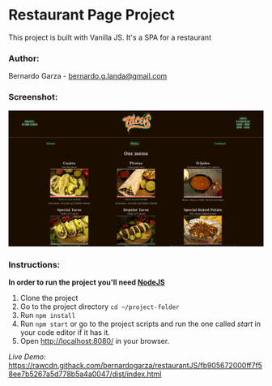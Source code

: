 # Restaurant Page Project

This project is built with Vanilla JS. It's a SPA for a restaurant

### Author:

Bernardo Garza - [bernardo.g.landa@gmail.com](bernardo.g.landa@gmail.com)

### Screenshot:

![Restaurant](Screenshot.png?raw=true "Restaurant")

### Instructions:


**In order to run the project you'll need [NodeJS](https://nodejs.org)**


1. Clone the project
2. Go to the project directory `cd ~/project-folder`
3. Run `npm install`
4. Run `npm start` or go to the project scripts and run the one called *start* in your code editor if it has it.
5. Open [http://localhost:8080/](http://localhost:8080/) in your browser.


*Live Demo:* https://rawcdn.githack.com/bernardogarza/restaurantJS/fb905672000ff7f58ee7b5267a5d778b5a4a0047/dist/index.html

